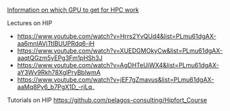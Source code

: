 [Information on which GPU to get for HPC work](https://forums.developer.nvidia.com/t/which-nvidia-gpus-are-more-suitable-for-high-performance-computing/310421/32)

Lectures on HIP
* https://www.youtube.com/watch?v=Hrrs2YvQUd4&list=PLmu61dgAX-aa6mnIAVjTtIBUUPRdq6-jH
* https://www.youtube.com/watch?v=XUEDGMOkyCw&list=PLmu61dgAX-aaqtQGzm5yEPg3Fm1pHSh3J
* https://www.youtube.com/watch?v=AgDHTeUiWX4&list=PLmu61dgAX-aY3Wv9Rkh78XglPryBblwmA
* https://www.youtube.com/watch?v=jEF7gZmavus&list=PLmu61dgAX-aaMq8Py6_b7PgX1D_-rjLq_

Tutorials on HIP
https://github.com/pelagos-consulting/Hipfort_Course
